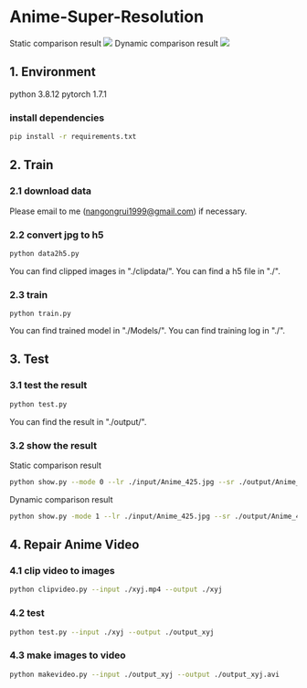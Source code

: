 # Anime-Super-Resolution
Static comparison result 
![](./doc/res_static.jpg)
Dynamic comparison result
![](./doc/res_dynamic.gif)
## 1. Environment
python 3.8.12
pytorch 1.7.1
### install dependencies
```bash
pip install -r requirements.txt
```
## 2. Train
### 2.1 download data
Please email to me (nangongrui1999@gmail.com) if necessary.
### 2.2 convert jpg to h5
```bash
python data2h5.py
```
You can find clipped images in "./clipdata/".
You can find a h5 file in "./".
### 2.3 train
```
python train.py
```
You can find trained model in "./Models/".
You can find training log in "./".
## 3. Test
### 3.1 test the result
```bash
python test.py
```
You can find the result in "./output/".
### 3.2 show the result
Static comparison result
```bash
python show.py --mode 0 --lr ./input/Anime_425.jpg --sr ./output/Anime_425.jpg
```
Dynamic comparison result
```bash
python show.py -mode 1 --lr ./input/Anime_425.jpg --sr ./output/Anime_425.jpg
```
## 4. Repair Anime Video
### 4.1 clip video to images
```bash
python clipvideo.py --input ./xyj.mp4 --output ./xyj
```
### 4.2 test
```bash
python test.py --input ./xyj --output ./output_xyj
```
### 4.3 make images to video
```bash
python makevideo.py --input ./output_xyj --output ./output_xyj.avi
```

